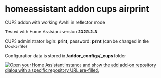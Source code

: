# homeassistant addon cups airprint
CUPS addon with working Avahi in reflector mode 

Tested with Home Assistant version **2025.2.3**

CUPS administrator login: **print**, password: **print** (can be changed in the Dockerfile)

Configuration data is stored in **/addon_configs/<slug>_cups** folder

[![Open your Home Assistant instance and show the add add-on repository dialog with a specific repository URL pre-filled.](https://my.home-assistant.io/badges/supervisor_add_addon_repository.svg)](https://my.home-assistant.io/redirect/supervisor_add_addon_repository/?repository_url=https%3A%2F%2Fgithub.com%2Famankrokx%2Fhomeassistant-addon-cups-airprint)
